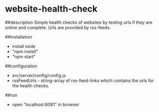 # website-health-check
##description
Simple health checks of websites by testing urls if they are online and complete. Urls are provided by rss-feeds.

##installation
- install node
- "npm install"
- "npm start"

##configuration
- src/server/config/config.js
- rssFeedUrls - string-array of rss-feed-links which contains the urls for the health checks.

##run
- open "localhost:8081" in browser

